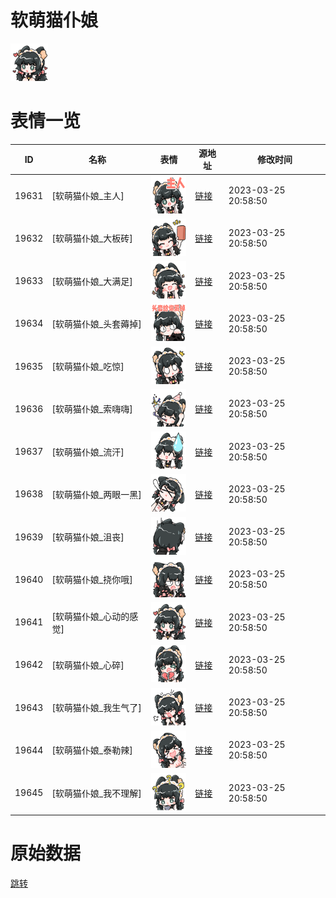 # 软萌猫仆娘

<img src="./cover.png" height="60" alt="cover" />

# 表情一览

|ID|名称|表情|源地址|修改时间|
|----|----|----|----|----|
|19631|[软萌猫仆娘_主人]|<img src="./pic/019631_%5B软萌猫仆娘_主人%5D.png" height="60" alt="主人"/>|[链接](https://i0.hdslb.com/bfs/garb/0ee9bb3df449089e6c478767fbfc98fa78a868d8.png)|2023-03-25 20:58:50|
|19632|[软萌猫仆娘_大板砖]|<img src="./pic/019632_%5B软萌猫仆娘_大板砖%5D.png" height="60" alt="大板砖"/>|[链接](https://i0.hdslb.com/bfs/garb/f93cebf3a79a94b0546eaeb8da46b5cf33babf62.png)|2023-03-25 20:58:50|
|19633|[软萌猫仆娘_大满足]|<img src="./pic/019633_%5B软萌猫仆娘_大满足%5D.png" height="60" alt="大满足"/>|[链接](https://i0.hdslb.com/bfs/garb/793a7b3bb46cb76b5ca25995a55d9ea0a853f56d.png)|2023-03-25 20:58:50|
|19634|[软萌猫仆娘_头套薅掉]|<img src="./pic/019634_%5B软萌猫仆娘_头套薅掉%5D.png" height="60" alt="头套薅掉"/>|[链接](https://i0.hdslb.com/bfs/garb/5986226e176a977fb3d6c22bbcdcb1ab923bf8fd.png)|2023-03-25 20:58:50|
|19635|[软萌猫仆娘_吃惊]|<img src="./pic/019635_%5B软萌猫仆娘_吃惊%5D.png" height="60" alt="吃惊"/>|[链接](https://i0.hdslb.com/bfs/garb/dbeb321477349df9bd5b962646915e43f2f29fa1.png)|2023-03-25 20:58:50|
|19636|[软萌猫仆娘_索嗨嗨]|<img src="./pic/019636_%5B软萌猫仆娘_索嗨嗨%5D.png" height="60" alt="索嗨嗨"/>|[链接](https://i0.hdslb.com/bfs/garb/da838d658d49f09f668ceda0bef562931f1e377c.png)|2023-03-25 20:58:50|
|19637|[软萌猫仆娘_流汗]|<img src="./pic/019637_%5B软萌猫仆娘_流汗%5D.png" height="60" alt="流汗"/>|[链接](https://i0.hdslb.com/bfs/garb/243246f56fdde46e920ce4b4119238e4500beaf9.png)|2023-03-25 20:58:50|
|19638|[软萌猫仆娘_两眼一黑]|<img src="./pic/019638_%5B软萌猫仆娘_两眼一黑%5D.png" height="60" alt="两眼一黑"/>|[链接](https://i0.hdslb.com/bfs/garb/636251de9a716e10dfbccfc8e004f4c38e586056.png)|2023-03-25 20:58:50|
|19639|[软萌猫仆娘_沮丧]|<img src="./pic/019639_%5B软萌猫仆娘_沮丧%5D.png" height="60" alt="沮丧"/>|[链接](https://i0.hdslb.com/bfs/garb/c09d42480a04853c92ce784510c97332e7dd7f2e.png)|2023-03-25 20:58:50|
|19640|[软萌猫仆娘_挠你哦]|<img src="./pic/019640_%5B软萌猫仆娘_挠你哦%5D.png" height="60" alt="挠你哦"/>|[链接](https://i0.hdslb.com/bfs/garb/9039ecfe13616a1d1e152e2b4273cecafb02f9c6.png)|2023-03-25 20:58:50|
|19641|[软萌猫仆娘_心动的感觉]|<img src="./pic/019641_%5B软萌猫仆娘_心动的感觉%5D.png" height="60" alt="心动的感觉"/>|[链接](https://i0.hdslb.com/bfs/garb/28ac2c777dcbf00690ef49b7ccbaed7276b5cc00.png)|2023-03-25 20:58:50|
|19642|[软萌猫仆娘_心碎]|<img src="./pic/019642_%5B软萌猫仆娘_心碎%5D.png" height="60" alt="心碎"/>|[链接](https://i0.hdslb.com/bfs/garb/74f45ea73a8dd22c2f8a8c40aa27c225abd73687.png)|2023-03-25 20:58:50|
|19643|[软萌猫仆娘_我生气了]|<img src="./pic/019643_%5B软萌猫仆娘_我生气了%5D.png" height="60" alt="我生气了"/>|[链接](https://i0.hdslb.com/bfs/garb/1b03ab1be260473ad24769ad5d5fb1ef613630a4.png)|2023-03-25 20:58:50|
|19644|[软萌猫仆娘_泰勒辣]|<img src="./pic/019644_%5B软萌猫仆娘_泰勒辣%5D.png" height="60" alt="泰勒辣"/>|[链接](https://i0.hdslb.com/bfs/garb/4eaf6804e10ba11cfbcf05a86dda3a97628db35b.png)|2023-03-25 20:58:50|
|19645|[软萌猫仆娘_我不理解]|<img src="./pic/019645_%5B软萌猫仆娘_我不理解%5D.png" height="60" alt="我不理解"/>|[链接](https://i0.hdslb.com/bfs/garb/5b512d87c15c1d7f3202020eb4d1a926eddf863f.png)|2023-03-25 20:58:50|

# 原始数据

[跳转](./raw.json)

